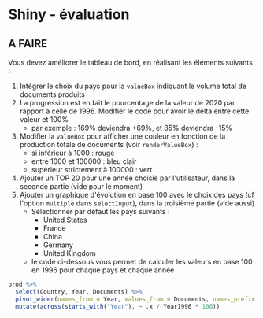 # Shiny - évaluation

## A FAIRE

Vous devez améliorer le tableau de bord, en réalisant les éléments suivants :

1. Intégrer le choix du pays pour la `valueBox` indiquant le volume total de documents produits
1. La progression est en fait le pourcentage de la valeur de 2020 par rapport à celle de 1996. Modifier le code pour avoir le delta entre cette valeur et 100%
    - par exemple : 169% deviendra +69%, et 85% deviendra -15%
1. Modifier la `valueBox` pour afficher une couleur en fonction de la production totale de documents (voir `renderValueBox`) :
    - si inférieur à 1000 : rouge
    - entre 1000 et 100000 : bleu clair
    - supérieur strictement à 100000 : vert
1. Ajouter un TOP 20 pour une année choisie par l'utilisateur, dans la seconde partie (vide pour le moment)
1. Ajouter un graphique d'évolution en base 100 avec le choix des pays (cf l'option `multiple` dans `selectInput`), dans la troisième partie (vide aussi)
    - Sélectionner par défaut les pays suivants :
        - United States
        - France
        - China
        - Germany
        - United Kingdom
    - le code ci-dessous vous permet de calculer les valeurs en base 100 en 1996 pour chaque pays et chaque année
```r
prod %>%
  select(Country, Year, Documents) %>%
  pivot_wider(names_from = Year, values_from = Documents, names_prefix = "Year") %>%
  mutate(across(starts_with("Year"), ~ .x / Year1996 * 100))
```
